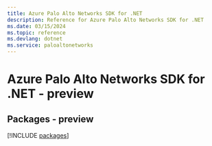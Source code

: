 ```yaml
---
title: Azure Palo Alto Networks SDK for .NET
description: Reference for Azure Palo Alto Networks SDK for .NET
ms.date: 03/15/2024
ms.topic: reference
ms.devlang: dotnet
ms.service: paloaltonetworks
---
```

# Azure Palo Alto Networks SDK for .NET - preview
## Packages - preview
[!INCLUDE [packages](palo-alto-networks-index.md)]